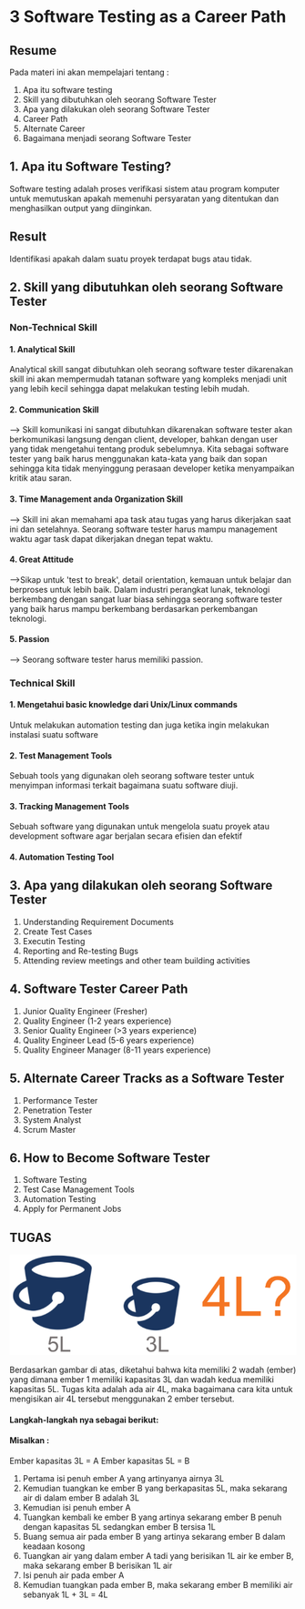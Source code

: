 # 3 Software Testing as a Career Path
## Resume
Pada materi ini akan mempelajari tentang :
1. Apa itu software testing
2. Skill yang dibutuhkan oleh seorang Software Tester
3. Apa yang dilakukan oleh seorang Software Tester
4. Career Path
5. Alternate Career
6. Bagaimana menjadi seorang Software Tester

## 1. Apa itu Software Testing?
Software testing adalah proses verifikasi sistem atau program komputer untuk memutuskan apakah memenuhi persyaratan yang ditentukan dan menghasilkan output yang diinginkan.
## Result
Identifikasi apakah dalam suatu proyek terdapat bugs atau tidak. 

## 2. Skill yang dibutuhkan oleh seorang Software Tester
### Non-Technical Skill
#### 1. Analytical Skill
Analytical skill sangat dibutuhkan oleh seorang software tester dikarenakan skill ini akan mempermudah tatanan software yang kompleks menjadi unit yang lebih         kecil sehingga dapat melakukan testing lebih mudah.

#### 2. Communication Skill
--> Skill komunikasi ini sangat dibutuhkan dikarenakan software tester akan berkomunikasi langsung dengan client, developer, bahkan dengan user yang tidak mengetahui tentang produk sebelumnya. Kita sebagai software tester yang baik harus menggunakan kata-kata yang baik dan sopan sehingga kita tidak menyinggung perasaan developer ketika menyampaikan kritik atau saran.

#### 3. Time Management anda Organization Skill
--> Skill ini akan memahami apa task atau tugas yang harus dikerjakan saat ini dan setelahnya. Seorang software tester harus mampu management waktu agar task dapat dikerjakan dnegan tepat waktu.

#### 4. Great Attitude
-->Sikap untuk 'test to break', detail orientation, kemauan untuk belajar dan berproses untuk lebih baik. Dalam industri perangkat lunak, teknologi berkembang dengan sangat luar biasa sehingga seorang software tester yang baik harus mampu berkembang berdasarkan perkembangan teknologi.

#### 5. Passion
--> Seorang software tester harus memiliki passion. 

### Technical Skill
#### 1. Mengetahui basic knowledge dari Unix/Linux commands 
Untuk melakukan automation testing dan juga ketika ingin melakukan instalasi suatu software
#### 2. Test Management Tools
Sebuah tools yang digunakan oleh seorang software tester untuk menyimpan informasi terkait bagaimana suatu software diuji.
#### 3. Tracking Management Tools
Sebuah software yang digunakan untuk mengelola suatu proyek atau development software agar berjalan secara efisien dan efektif
#### 4. Automation Testing Tool

## 3. Apa yang dilakukan oleh seorang Software Tester
1. Understanding Requirement Documents
2. Create Test Cases
3. Executin Testing
4. Reporting and Re-testing Bugs
5. Attending review meetings and other team building activities

## 4. Software Tester Career Path
1. Junior Quality Engineer (Fresher)
2. Quality Engineer (1-2 years experience)
3. Senior Quality Engineer (>3 years experience)
4. Quality Engineer Lead (5-6 years experience)
5. Quality Engineer Manager (8-11 years experience)

## 5. Alternate Career Tracks as a Software Tester
1. Performance Tester
2. Penetration Tester
3. System Analyst
4. Scrum Master

## 6. How to Become Software Tester
1. Software Testing
2. Test Case Management Tools
3. Automation Testing
4. Apply for Permanent Jobs

## TUGAS
![This is an image](https://github.com/elfrida123/qe_elfrida-rd-tampubolon/blob/master/3_Software%20Testing%20as%20a%20Career%20Path/screenshots/Tugas.PNG)

Berdasarkan gambar di atas, diketahui bahwa kita memiliki 2 wadah (ember) yang dimana ember 1 memiliki kapasitas 3L dan wadah kedua memiliki kapasitas 5L. Tugas kita adalah ada air 4L, maka bagaimana cara kita untuk mengisikan air 4L tersebut menggunakan 2 ember tersebut.
#### Langkah-langkah nya sebagai berikut:
#### Misalkan :
Ember kapasitas 3L = A
Ember kapasitas 5L = B
1. Pertama isi penuh ember A yang artinyanya airnya 3L
2. Kemudian tuangkan ke ember B yang berkapasitas 5L, maka sekarang air di dalam ember B adalah 3L
3. Kemudian isi penuh ember A 
4. Tuangkan kembali ke ember B yang artinya sekarang ember B penuh dengan kapasitas 5L sedangkan ember B tersisa 1L
5. Buang semua air pada ember B yang artinya sekarang ember B dalam keadaan kosong
6. Tuangkan air yang dalam ember A tadi yang berisikan 1L air ke ember B, maka sekarang ember B berisikan 1L air
7. Isi penuh air pada ember A
8. Kemudian tuangkan pada ember B, maka sekarang ember B memiliki air sebanyak 1L + 3L = 4L



